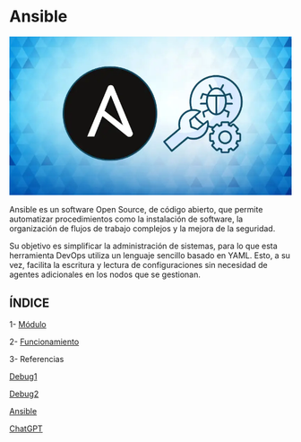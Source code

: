 # Ansible

![ansible](img/ansible.webp)

Ansible es un software Open Source, de código abierto, que permite automatizar procedimientos como la instalación de software, la organización de flujos de trabajo complejos y la mejora de la seguridad.

Su objetivo es simplificar la administración de sistemas, para lo que esta herramienta DevOps utiliza un lenguaje sencillo basado en YAML. Esto, a su vez, facilita la escritura y lectura de configuraciones sin necesidad de agentes adicionales en los nodos que se gestionan.

## ÍNDICE

1- [Módulo](modulo.md)

2- [Funcionamiento](funcionamiento.md)

3- Referencias

[Debug1](https://labex.io/es/tutorials/ansible-ansible-playbook-basics-390426)

[Debug2](https://www.ochobitshacenunbyte.com/2020/01/07/10-modulos-importantes-para-ansible/)

[Ansible](https://www.godaddy.com/resources/es/crearweb/que-es-ansible)

[ChatGPT](https://chatgpt.com/)

